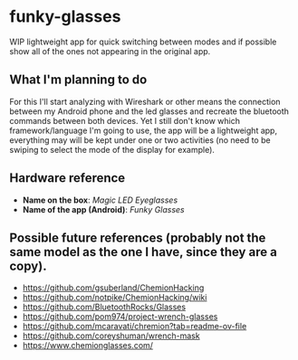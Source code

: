 # funky-glasses
WIP lightweight app for quick switching between modes and if possible show all of the ones not appearing in the original app.

## What I'm planning to do
For this I'll start analyzing with Wireshark or other means the connection between my Android phone and the led glasses and recreate the bluetooth commands between both devices.
Yet I still don't know which framework/language I'm going to use, the app will be a lightweight app, everything may will be kept under one or two activities (no need to be swiping to select the mode of the display for example).

## Hardware reference
- **Name on the box**: _Magic LED Eyeglasses_
- **Name of the app (Android)**: _Funky Glasses_

## Possible future references (probably not the same model as the one I have, since they are a copy).
- https://github.com/gsuberland/ChemionHacking
- https://github.com/notpike/ChemionHacking/wiki
- https://github.com/BluetoothRocks/Glasses
- https://github.com/pom974/project-wrench-glasses
- https://github.com/mcaravati/chremion?tab=readme-ov-file
- https://github.com/coreyshuman/wrench-mask
- https://www.chemionglasses.com/
